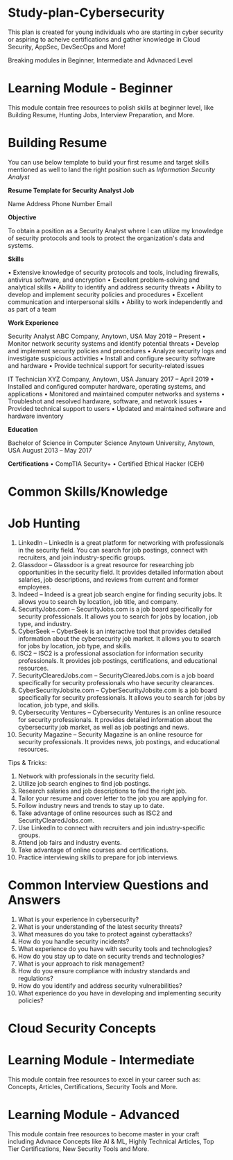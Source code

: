 # Study-plan-Cybersecurity

This plan is created for young individuals who are starting in cyber security or aspiring to acheive certifications and gather knowledge in Cloud Security, AppSec, DevSecOps and More!

Breaking modules in Beginner, Intermediate and Advnaced Level

# Learning Module - Beginner

This module contain free resources to polish skills at beginner level, like Building Resume, Hunting Jobs, Interview Preparation, and More.

# Building Resume

You can use below template to build your first resume and target skills mentioned as well to land the right position such as _Information Security Analyst_

**Resume Template for Security Analyst Job**

Name
Address
Phone Number
Email

**Objective**

To obtain a position as a Security Analyst where I can utilize my knowledge of security protocols and tools to protect the organization's data and systems.

**Skills**

• Extensive knowledge of security protocols and tools, including firewalls, antivirus software, and encryption
• Excellent problem-solving and analytical skills
• Ability to identify and address security threats
• Ability to develop and implement security policies and procedures
• Excellent communication and interpersonal skills
• Ability to work independently and as part of a team

**Work Experience**

Security Analyst
ABC Company, Anytown, USA
May 2019 – Present
• Monitor network security systems and identify potential threats
• Develop and implement security policies and procedures
• Analyze security logs and investigate suspicious activities
• Install and configure security software and hardware
• Provide technical support for security-related issues

IT Technician
XYZ Company, Anytown, USA
January 2017 – April 2019
• Installed and configured computer hardware, operating systems, and applications
• Monitored and maintained computer networks and systems
• Troubleshot and resolved hardware, software, and network issues
• Provided technical support to users
• Updated and maintained software and hardware inventory

**Education**

Bachelor of Science in Computer Science
Anytown University, Anytown, USA
August 2013 – May 2017

**Certifications**
• CompTIA Security+
• Certified Ethical Hacker (CEH)

# Common Skills/Knowledge

# Job Hunting
 
1. LinkedIn – LinkedIn is a great platform for networking with professionals in the security field. You can search for job postings, connect with recruiters, and join industry-specific groups. 
2. Glassdoor – Glassdoor is a great resource for researching job opportunities in the security field. It provides detailed information about salaries, job descriptions, and reviews from current and former employees.
3. Indeed – Indeed is a great job search engine for finding security jobs. It allows you to search by location, job title, and company. 
4. SecurityJobs.com – SecurityJobs.com is a job board specifically for security professionals. It allows you to search for jobs by location, job type, and industry. 
5. CyberSeek – CyberSeek is an interactive tool that provides detailed information about the cybersecurity job market. It allows you to search for jobs by location, job type, and skills. 
6. ISC2 – ISC2 is a professional association for information security professionals. It provides job postings, certifications, and educational resources. 
7. SecurityClearedJobs.com – SecurityClearedJobs.com is a job board specifically for security professionals who have security clearances. 
8. CyberSecurityJobsite.com – CyberSecurityJobsite.com is a job board specifically for security professionals. It allows you to search for jobs by location, job type, and skills. 
9. Cybersecurity Ventures – Cybersecurity Ventures is an online resource for security professionals. It provides detailed information about the cybersecurity job market, as well as job postings and news. 
10. Security Magazine – Security Magazine is an online resource for security professionals. It provides news, job postings, and educational resources. 

Tips & Tricks:
1. Network with professionals in the security field. 
2. Utilize job search engines to find job postings. 
3. Research salaries and job descriptions to find the right job. 
4. Tailor your resume and cover letter to the job you are applying for. 
5. Follow industry news and trends to stay up to date. 
6. Take advantage of online resources such as ISC2 and SecurityClearedJobs.com. 
7. Use LinkedIn to connect with recruiters and join industry-specific groups. 
8. Attend job fairs and industry events. 
9. Take advantage of online courses and certifications. 
10. Practice interviewing skills to prepare for job interviews.

# Common Interview Questions and Answers

1. What is your experience in cybersecurity? 
2. What is your understanding of the latest security threats? 
3. What measures do you take to protect against cyberattacks? 
4. How do you handle security incidents? 
5. What experience do you have with security tools and technologies? 
6. How do you stay up to date on security trends and technologies? 
7. What is your approach to risk management? 
8. How do you ensure compliance with industry standards and regulations? 
9. How do you identify and address security vulnerabilities? 
10. What experience do you have in developing and implementing security policies?

# Cloud Security Concepts


# Learning Module - Intermediate

This module contain free resources to excel in your career such as: Concepts, Articles, Certifications, Security Tools and More.



# Learning Module - Advanced

This module contain free resources to become master in your craft including Advnace Concepts like AI & ML, Highly Technical Articles, Top Tier Certifications, New Security Tools and More.